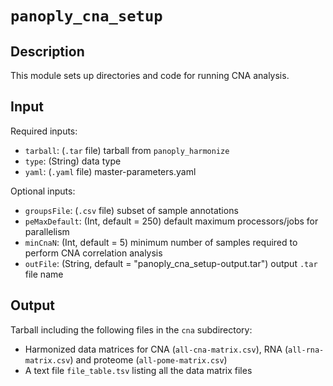 # ```panoply_cna_setup```

## Description

This module sets up directories and code for running CNA analysis.

## Input

Required inputs:

* ```tarball```: (`.tar` file) tarball from ```panoply_harmonize```
* ```type```: (String) data type
* ```yaml```: (`.yaml` file) master-parameters.yaml

Optional inputs:

* ```groupsFile```: (`.csv` file) subset of sample annotations
* ```peMaxDefault```: (Int, default = 250) default maximum processors/jobs for parallelism
* ```minCnaN```: (Int, default = 5) minimum number of samples required to perform CNA correlation analysis
* ```outFile```: (String, default = "panoply_cna_setup-output.tar") output `.tar` file name

## Output

Tarball including the following files in the `cna` subdirectory:

* Harmonized data matrices for CNA (`all-cna-matrix.csv`), RNA (`all-rna-matrix.csv`) and proteome (`all-pome-matrix.csv`) 
* A text file `file_table.tsv` listing all the data matrix files
